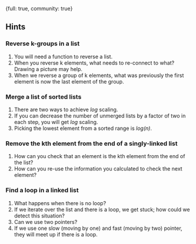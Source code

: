 {full: true, community: true}
## Hints

### Reverse k-groups in a list

1. You will need a function to reverse a list.
2. When you reverse k elements, what needs to re-connect to what? Drawing a picture may help.
3. When we reverse a group of k elements, what was previously the first element is now the last element of the group.

### Merge a list of sorted lists

1. There are two ways to achieve *log* scaling.
2. If you can decrease the number of unmerged lists by a factor of two in each step, you will get *log* scaling.
3. Picking the lowest element from a sorted range is *log(n)*.

### Remove the kth element from the end of a singly-linked list

1. How can you check that an element is the kth element from the end of the list?
2. How can you re-use the information you calculated to check the next element?

### Find a loop in a linked list

1. What happens when there is no loop?
2. If we iterate over the list and there is a loop, we get stuck; how could we detect this situation?
3. Can we use two pointers?
4. If we use one slow (moving by one) and fast (moving by two) pointer, they will meet up if there is a loop.